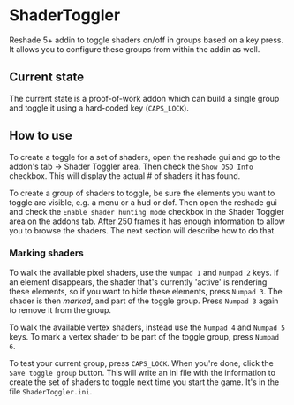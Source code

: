 # ShaderToggler
Reshade 5+ addin to toggle shaders on/off in groups based on a key press. It allows you to configure these groups from within the addin as well.

## Current state
The current state is a proof-of-work addon which can build a single group and toggle it using a hard-coded key (`CAPS_LOCK`).

## How to use

To create a toggle for a set of shaders, open the reshade gui and go to the addon's tab -> Shader Toggler area. Then check the
`Show OSD Info` checkbox. This will display the actual # of shaders it has found.

To create a group of shaders to toggle, be sure the elements you want to toggle are visible, e.g. a menu or a hud or dof. Then open the
reshade gui and check the `Enable shader hunting mode` checkbox in the Shader Toggler area on the addons tab. After 250 frames it has enough
information to allow you to browse the shaders. The next section will describe how to do that.

### Marking shaders

To walk the available pixel shaders, use the `Numpad 1` and `Numpad 2` keys. If an element disappears, the shader that's currently 'active' is 
rendering these elements, so if you want to hide these elements, press `Numpad 3`. The shader is then *marked*, and part of the toggle group. Press `Numpad 3` again
to remove it from the group. 

To walk the available vertex shaders, instead use the `Numpad 4` and `Numpad 5` keys. To mark a vertex shader to be part of the toggle group, press `Numpad 6`. 

To test your current group, press `CAPS_LOCK`. When you're done, click the `Save toggle group` button. This will write an ini file with the information
to create the set of shaders to toggle next time you start the game. It's in the file `ShaderToggler.ini`. 